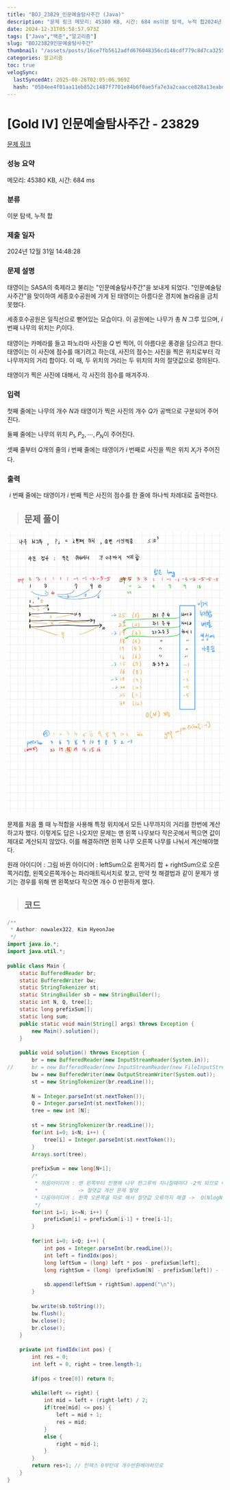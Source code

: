 ```yaml
---
title: "BOJ_23829_인문예술탐사주간 (Java)"
description: "문제 링크 메모리: 45380 KB, 시간: 684 ms이분 탐색, 누적 합2024년 12월 31일 14:48:28태영이는 SASA의 축제라고 불리는 "인문예술탐사주간"을 보내게 되었다. "인문예술탐사주간"을 맞이하여 세종호수공원에 가게 된 태영이는 아름다운 경치에 놀"
date: 2024-12-31T05:58:57.973Z
tags: ["Java","백준","알고리즘"]
slug: "BOJ23829인문예술탐사주간"
thumbnail: "/assets/posts/16ce7fb5612adfd676048356cd148cdf779c8d7ca3255d7556391d38715cb208.png"
categories: 알고리즘
toc: true
velogSync:
  lastSyncedAt: 2025-08-26T02:05:06.969Z
  hash: "0584ee4f01aa11eb852c1487f7701e84b6f0ae5fa7e3a2caacce828a13eabdea"
---
```


# [Gold IV] 인문예술탐사주간 - 23829 

[문제 링크](https://www.acmicpc.net/problem/23829) 

### 성능 요약

메모리: 45380 KB, 시간: 684 ms

### 분류

이분 탐색, 누적 합

### 제출 일자

2024년 12월 31일 14:48:28

### 문제 설명

태영이는 SASA의 축제라고 불리는 "인문예술탐사주간"을 보내게 되었다. "인문예술탐사주간"을 맞이하여 세종호수공원에 가게 된 태영이는 아름다운 경치에 놀라움을 금치 못했다.

세종호수공원은 일직선으로 뻗어있는 모습이다. 이 공원에는 나무가 총 $N$ 그루 있으며, $i$ 번째 나무의 위치는 $P_i$이다.

태영이는 카메라를 들고 파노라마 사진을 $Q$ 번 찍어, 이 아름다운 풍경을 담으려고 한다. 태영이는 이 사진에 점수를 매기려고 하는데, 사진의 점수는 사진을 찍은 위치로부터 각 나무까지의 거리 합이다. 이 때, 두 위치의 거리는 두 위치의 차의 절댓값으로 정의된다.

태영이가 찍은 사진에 대해서, 각 사진의 점수를 매겨주자.

### 입력 

첫째 줄에는 나무의 개수 $N$과 태영이가 찍은 사진의 개수 $Q$가 공백으로 구분되어 주어진다.

둘째 줄에는 나무의 위치 $P_1, P_2, \cdots, P_N$이 주어진다.

셋째 줄부터 $Q$개의 줄의 $i$ 번째 줄에는 태영이가 $i$ 번째로 사진을 찍은 위치 $X_i$가 주어진다.

### 출력 
 
$i$ 번째 줄에는 태영이가 $i$ 번째 찍은 사진의 점수를 한 줄에 하나씩 차례대로 출력한다.

> ## 문제 풀이

![](/assets/posts/16ce7fb5612adfd676048356cd148cdf779c8d7ca3255d7556391d38715cb208.png)

문제를 처음 풀 때 누적합을 사용해 특정 위치에서 모든 나무까지의 거리를 한번에 계산하고자 했다. 이렇게도 답은 나오지만 문제는 맨 왼쪽 나무보다 작은곳에서 찍으면 값이 제대로 계산되지 않았다. 이를 해결하려면 왼쪽 나무 오른쪽 나무를 나눠서 계산해야했다. 

원래 아이디어 : 그림
바뀐 아이디어 : leftSum으로 왼쪽거리 합 + rightSum으로 오른쪽거리합, 왼쪽오른쪽개수는 파라매트릭서치로 찾고, 만약 첫 해결법과 같이 문제가 생기는 경우를 위해 맨 왼쪽보다 작으면 개수 0 반환하게 했다.

> ## 코드

```java
/**
 * Author: nowalex322, Kim HyeonJae
 */
import java.io.*;
import java.util.*;

public class Main {
	static BufferedReader br;
	static BufferedWriter bw;
	static StringTokenizer st;
	static StringBuilder sb = new StringBuilder();
	static int N, Q, tree[];
	static long prefixSum[];
	static long sum;
	public static void main(String[] args) throws Exception {
		new Main().solution();
	}

	public void solution() throws Exception {
		br = new BufferedReader(new InputStreamReader(System.in));
//		br = new BufferedReader(new InputStreamReader(new FileInputStream("input.txt")));
		bw = new BufferedWriter(new OutputStreamWriter(System.out));
		st = new StringTokenizer(br.readLine());
		
		N = Integer.parseInt(st.nextToken());
		Q = Integer.parseInt(st.nextToken());
		tree = new int [N];
		
		st = new StringTokenizer(br.readLine());
		for(int i=0; i<N; i++) {
			tree[i] = Integer.parseInt(st.nextToken());
		}
		Arrays.sort(tree);		
		
		prefixSum = new long[N+1];
		/*
		 * 처음아이디어 : 맨 왼쪽부터 진행해 나무 한그루씩 지나칠때마다 -2씩 되므로 이를 반영하여 누적합 -> 첫 O(N) 이후 쿼리마다 O(1)
		 * 			   -> 절댓값 계산 문제 발생
		 * 다음아이디어 : 왼쪽 오른쪽을 따로 해서 절댓값 오류까지 해결 ->  O(NlogN)
		 */
		for(int i=1; i<=N; i++) {
			prefixSum[i] = prefixSum[i-1] + tree[i-1];
		}
		
		for(int i=0; i<Q; i++) {
			int pos = Integer.parseInt(br.readLine());
			int left = findIdx(pos);
			long leftSum = (long) left * pos - prefixSum[left];
			long rightSum = (long) (prefixSum[N] - prefixSum[left]) - (long) pos * (N-left);
			
			sb.append(leftSum + rightSum).append("\n");
		}
						
		bw.write(sb.toString());
		bw.flush();
		bw.close();
		br.close();
	}

	private int findIdx(int pos) {
		int res = 0;
		int left = 0, right = tree.length-1;

        if(pos < tree[0]) return 0;

		while(left <= right) {
			int mid = left + (right-left) / 2;
			if(tree[mid] <= pos) {
				left = mid + 1;
				res = mid;
			}
			else {
				right = mid-1;
			}
		}
		return res+1; // 인덱스 0부턴데 개수반환해야하므로
	}
}
```